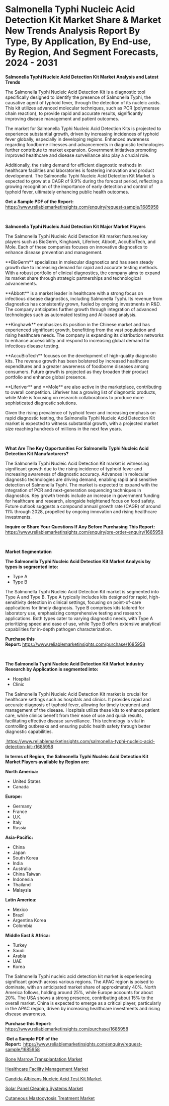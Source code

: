 <p><h1>Salmonella Typhi Nucleic Acid Detection Kit Market Share & Market New Trends Analysis Report By Type, By Application, By End-use, By Region, And Segment Forecasts, 2024 - 2031</h1></p><p><strong>Salmonella Typhi Nucleic Acid Detection Kit Market Analysis and Latest Trends</strong></p>
<p><p>The Salmonella Typhi Nucleic Acid Detection Kit is a diagnostic tool specifically designed to identify the presence of Salmonella Typhi, the causative agent of typhoid fever, through the detection of its nucleic acids. This kit utilizes advanced molecular techniques, such as PCR (polymerase chain reaction), to provide rapid and accurate results, significantly improving disease management and patient outcomes.</p><p>The market for Salmonella Typhi Nucleic Acid Detection Kits is projected to experience substantial growth, driven by increasing incidences of typhoid fever globally, especially in developing regions. Enhanced awareness regarding foodborne illnesses and advancements in diagnostic technologies further contribute to market expansion. Government initiatives promoting improved healthcare and disease surveillance also play a crucial role.</p><p>Additionally, the rising demand for efficient diagnostic methods in healthcare facilities and laboratories is fostering innovation and product development. The Salmonella Typhi Nucleic Acid Detection Kit Market is expected to grow at a CAGR of 9.9% during the forecast period, reflecting a growing recognition of the importance of early detection and control of typhoid fever, ultimately enhancing public health outcomes.</p></p>
<p><strong>Get a Sample PDF of the Report:&nbsp;</strong> <a href="https://www.reliablemarketinsights.com/enquiry/request-sample/1685958?utm_campaign=1789&utm_medium=2&utm_source=Github&utm_content=ia&utm_term=17122024&utm_id=salmonella-typhi-nucleic-acid-detection-kit">https://www.reliablemarketinsights.com/enquiry/request-sample/1685958</a></p>
<p>&nbsp;</p>
<p><strong>Salmonella Typhi Nucleic Acid Detection Kit Major Market Players</strong></p>
<p><p>The Salmonella Typhi Nucleic Acid Detection Kit market features key players such as BioGerm, Kinghawk, Liferiver, Abbott, AccuBioTech, and Mole. Each of these companies focuses on innovative diagnostics to enhance disease prevention and management.</p><p>**BioGerm** specializes in molecular diagnostics and has seen steady growth due to increasing demand for rapid and accurate testing methods. With a robust portfolio of clinical diagnostics, the company aims to expand its market share through strategic partnerships and technological advancements.</p><p>**Abbott** is a market leader in healthcare with a strong focus on infectious disease diagnostics, including Salmonella Typhi. Its revenue from diagnostics has consistently grown, fueled by ongoing investments in R&D. The company anticipates further growth through integration of advanced technologies such as automated testing and AI-based analysis.</p><p>**Kinghawk** emphasizes its position in the Chinese market and has experienced significant growth, benefitting from the vast population and rising healthcare needs. The company is expanding its distribution networks to enhance accessibility and respond to increasing global demand for infectious disease testing.</p><p>**AccuBioTech** focuses on the development of high-quality diagnostic kits. The revenue growth has been bolstered by increased healthcare expenditures and a greater awareness of foodborne diseases among consumers. Future growth is projected as they broaden their product portfolio and enhance global presence.</p><p>**Liferiver** and **Mole** are also active in the marketplace, contributing to overall competition. Liferiver has a growing list of diagnostic products, while Mole is focusing on research collaborations to produce more sophisticated diagnostic solutions.</p><p>Given the rising prevalence of typhoid fever and increasing emphasis on rapid diagnostic testing, the Salmonella Typhi Nucleic Acid Detection Kit market is expected to witness substantial growth, with a projected market size reaching hundreds of millions in the next few years.</p></p>
<p>&nbsp;</p>
<p><strong>What Are The Key Opportunities For Salmonella Typhi Nucleic Acid Detection Kit Manufacturers?</strong></p>
<p><p>The Salmonella Typhi Nucleic Acid Detection Kit market is witnessing significant growth due to the rising incidence of typhoid fever and increasing awareness of diagnostic accuracy. Advances in molecular diagnostic technologies are driving demand, enabling rapid and sensitive detection of Salmonella Typhi. The market is expected to expand with the integration of PCR and next-generation sequencing techniques in diagnostics. Key growth trends include an increase in government funding for healthcare and research, alongside heightened focus on food safety. Future outlook suggests a compound annual growth rate (CAGR) of around 11% through 2028, propelled by ongoing innovation and rising healthcare investments.</p></p>
<p><strong>Inquire or Share Your Questions If Any Before Purchasing This Report:</strong> <a href="https://www.reliablemarketinsights.com/enquiry/pre-order-enquiry/1685958?utm_campaign=1789&utm_medium=2&utm_source=Github&utm_content=ia&utm_term=17122024&utm_id=salmonella-typhi-nucleic-acid-detection-kit">https://www.reliablemarketinsights.com/enquiry/pre-order-enquiry/1685958</a></p>
<p>&nbsp;</p>
<p><strong>Market Segmentation</strong></p>
<p><strong>The Salmonella Typhi Nucleic Acid Detection Kit Market Analysis by types is segmented into:</strong></p>
<p><ul><li>Type A</li><li>Type B</li></ul></p>
<p><p>The Salmonella Typhi Nucleic Acid Detection Kit market is segmented into Type A and Type B. Type A typically includes kits designed for rapid, high-sensitivity detection in clinical settings, focusing on point-of-care applications for timely diagnosis. Type B comprises kits tailored for laboratory use, emphasizing comprehensive testing and research applications. Both types cater to varying diagnostic needs, with Type A prioritizing speed and ease of use, while Type B offers extensive analytical capabilities for in-depth pathogen characterization.</p></p>
<p><strong>Purchase this Report:&nbsp;</strong><a href="https://www.reliablemarketinsights.com/purchase/1685958?utm_campaign=1789&utm_medium=2&utm_source=Github&utm_content=ia&utm_term=17122024&utm_id=salmonella-typhi-nucleic-acid-detection-kit">https://www.reliablemarketinsights.com/purchase/1685958</a></p>
<p>&nbsp;</p>
<p><strong>The Salmonella Typhi Nucleic Acid Detection Kit Market Industry Research by Application is segmented into:</strong></p>
<p><ul><li>Hospital</li><li>Clinic</li></ul></p>
<p><p>The Salmonella Typhi Nucleic Acid Detection Kit market is crucial for healthcare settings such as hospitals and clinics. It provides rapid and accurate diagnosis of typhoid fever, allowing for timely treatment and management of the disease. Hospitals utilize these kits to enhance patient care, while clinics benefit from their ease of use and quick results, facilitating effective disease surveillance. This technology is vital in controlling outbreaks and ensuring public health safety through better diagnostic capabilities.</p></p>
<p><a href="https://www.reliablemarketinsights.com/salmonella-typhi-nucleic-acid-detection-kit-r1685958?utm_campaign=1789&utm_medium=2&utm_source=Github&utm_content=ia&utm_term=17122024&utm_id=salmonella-typhi-nucleic-acid-detection-kit">&nbsp;https://www.reliablemarketinsights.com/salmonella-typhi-nucleic-acid-detection-kit-r1685958</a></p>
<p><strong>In terms of Region, the Salmonella Typhi Nucleic Acid Detection Kit Market Players available by Region are:</strong></p>
<p>
    <p> <strong> North America: </strong>
        <ul>
            <li>United States</li>
            <li>Canada</li>
        </ul>
        </p> 
    <p> <strong> Europe: </strong>
        <ul>
            <li>Germany</li>
            <li>France</li>
            <li>U.K.</li>
            <li>Italy</li>
            <li>Russia</li>
        </ul>
        </p> 
    <p> <strong> Asia-Pacific: </strong>
        <ul>
            <li>China</li>
            <li>Japan</li>
            <li>South Korea</li>
            <li>India</li>
            <li>Australia</li>
            <li>China Taiwan</li>
            <li>Indonesia</li>
            <li>Thailand</li>
            <li>Malaysia</li>
        </ul>
        </p> 
    <p> <strong> Latin America: </strong>
        <ul>
            <li>Mexico</li>
            <li>Brazil</li>
            <li>Argentina Korea</li>
            <li>Colombia</li>
        </ul>
        </p> 
    <p> <strong> Middle East & Africa: </strong>
        <ul>
            <li>Turkey</li>
            <li>Saudi</li>
            <li>Arabia</li>
            <li>UAE</li>
            <li>Korea</li>
        </ul>
    </p>
    </p>
<p><p>The Salmonella Typhi nucleic acid detection kit market is experiencing significant growth across various regions. The APAC region is poised to dominate, with an anticipated market share of approximately 40%. North America follows, holding around 25%, while Europe accounts for about 20%. The USA shows a strong presence, contributing about 15% to the overall market. China is expected to emerge as a critical player, particularly in the APAC region, driven by increasing healthcare investments and rising disease awareness.</p></p>
<p><strong>Purchase this Report: </strong><a href="https://www.reliablemarketinsights.com/purchase/1685958?utm_campaign=1789&utm_medium=2&utm_source=Github&utm_content=ia&utm_term=17122024&utm_id=salmonella-typhi-nucleic-acid-detection-kit">https://www.reliablemarketinsights.com/purchase/1685958</a></p>
<p>&nbsp;<strong>Get a Sample PDF of the Report:&nbsp;&nbsp;</strong><a href="https://www.reliablemarketinsights.com/enquiry/request-sample/1685958?utm_campaign=1789&utm_medium=2&utm_source=Github&utm_content=ia&utm_term=17122024&utm_id=salmonella-typhi-nucleic-acid-detection-kit">https://www.reliablemarketinsights.com/enquiry/request-sample/1685958</a></p>
<p><strong></strong></p>
<p><p><a href="https://www.linkedin.com/pulse/analyzing-bone-marrow-transplantation-market-2024-2031-comprehensive-uwnff?utm_campaign=1789&utm_medium=2&utm_source=Github&utm_content=ia&utm_term=17122024&utm_id=salmonella-typhi-nucleic-acid-detection-kit">Bone Marrow Transplantation Market</a></p><p><a href="https://www.linkedin.com/pulse/growth-global-healthcare-facility-management-market-ananticipated115-qglhf?utm_campaign=1789&utm_medium=2&utm_source=Github&utm_content=ia&utm_term=17122024&utm_id=salmonella-typhi-nucleic-acid-detection-kit">Healthcare Facility Management Market</a></p><p><a href="https://github.com/mookiesville/Market-Research-Report-List-1/blob/main/candida-albicans-nucleic-acid-test-kit-market.md?utm_campaign=1789&utm_medium=2&utm_source=Github&utm_content=ia&utm_term=17122024&utm_id=salmonella-typhi-nucleic-acid-detection-kit">Candida Albicans Nucleic Acid Test Kit Market</a></p><p><a href="https://www.linkedin.com/pulse/thorough-analysis-solar-panel-cleaning-systems-market-itsindustrys-zveaf?utm_campaign=1789&utm_medium=2&utm_source=Github&utm_content=ia&utm_term=17122024&utm_id=salmonella-typhi-nucleic-acid-detection-kit">Solar Panel Cleaning Systems Market</a></p><p><a href="https://www.linkedin.com/pulse/cutaneous-mastocytosis-treatment-market-analysis-global-opportunities-0vhwf?utm_campaign=1789&utm_medium=2&utm_source=Github&utm_content=ia&utm_term=17122024&utm_id=salmonella-typhi-nucleic-acid-detection-kit">Cutaneous Mastocytosis Treatment Market</a></p></p>